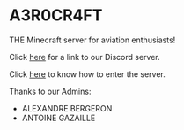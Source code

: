 # A3R0CR4FT
THE Minecraft server for aviation enthusiasts!

Click [here](https://discord.gg/9sDKrX828T) for a link to our Discord server.

Click [here](https://github.com/SPYR0999/A3R0CR4FT/blob/main/tutorials/installProcess.md) to know how to enter the server.

Thanks to our Admins:
  - ALEXANDRE BERGERON
  - ANTOINE GAZAILLE

